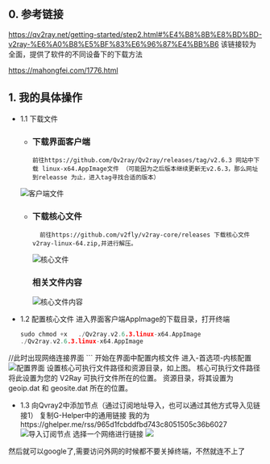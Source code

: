 ##  0. 参考链接  
https://qv2ray.net/getting-started/step2.html#%E4%B8%8B%E8%BD%BD-v2ray-%E6%A0%B8%E5%BF%83%E6%96%87%E4%BB%B6
该链接较为全面，提供了软件的不同设备下的下载方法

https://mahongfei.com/1776.html

## 1. 我的具体操作
- 1.1 下载文件
    -   ### 下载界面客户端 
            前往https://github.com/Qv2ray/Qv2ray/releases/tag/v2.6.3 网站中下载 linux-x64.AppImage文件 （可能因为之后版本继续更新无v2.6.3，那么网址到releasse 为止，进入tag寻找合适的版本）
    ![客户端文件](https://img-blog.csdnimg.cn/20210221172737865.png?x-oss-process=image/watermark,type_ZmFuZ3poZW5naGVpdGk,shadow_10,text_aHR0cHM6Ly9ibG9nLmNzZG4ubmV0L3dlaXhpbl8zODIxNjU3Mw==,size_16,color_FFFFFF,t_70) 
    - ### 下载核心文件
            前往https://github.com/v2fly/v2ray-core/releases 下载核心文件 v2ray-linux-64.zip,并进行解压。
        ![核心文件](https://img-blog.csdnimg.cn/20210221174049720.png?x-oss-process=image/watermark,type_ZmFuZ3poZW5naGVpdGk,shadow_10,text_aHR0cHM6Ly9ibG9nLmNzZG4ubmV0L3dlaXhpbl8zODIxNjU3Mw==,size_16,color_FFFFFF,t_70)
        ### 相关文件内容
        ![核心文件内容](https://img-blog.csdnimg.cn/20210221175517143.png)

-   1.2 配置核心文件
    进入界面客户端AppImage的下载目录，打开终端
    ```cpp
    sudo chmod +x   ./Qv2ray.v2.6.3.linux-x64.AppImage
    ./Qv2ray.v2.6.3.linux-x64.AppImage
//此时出现网络连接界面
    ```
    开始在界面中配置内核文件
    进入-首选项-内核配置
    ![配置界面](https://img-blog.csdnimg.cn/20210221175116362.png?x-oss-process=image/watermark,type_ZmFuZ3poZW5naGVpdGk,shadow_10,text_aHR0cHM6Ly9ibG9nLmNzZG4ubmV0L3dlaXhpbl8zODIxNjU3Mw==,size_16,color_FFFFFF,t_70)
    设置核心可执行文件路径和资源目录，如上图。
    核心可执行文件路径将此设置为您的 V2Ray 可执行文件所在的位置。
     资源目录，将其设置为 geoip.dat 和 geosite.dat 所在的位置。


- 1.3 向Qvray2中添加节点（通过订阅地址导入，也可以通过其他方式导入见链接1）
复制G-Helper中的通用链接
我的为https://ghelper.me/rss/965d1fcbddfbd743c8051505c36b6027 
![导入订阅节点](https://img-blog.csdnimg.cn/20210221180325479.png?x-oss-process=image/watermark,type_ZmFuZ3poZW5naGVpdGk,shadow_10,text_aHR0cHM6Ly9ibG9nLmNzZG4ubmV0L3dlaXhpbl8zODIxNjU3Mw==,size_16,color_FFFFFF,t_70)
选择一个网络进行链接
![](https://img-blog.csdnimg.cn/20210221180422786.png?x-oss-process=image/watermark,type_ZmFuZ3poZW5naGVpdGk,shadow_10,text_aHR0cHM6Ly9ibG9nLmNzZG4ubmV0L3dlaXhpbl8zODIxNjU3Mw==,size_16,color_FFFFFF,t_70)

然后就可以google了,需要访问外网的时候都不要关掉终端，不然就连不上了

